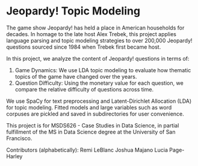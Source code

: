 # Jeopardy! Topic Modeling

The game show Jeopardy! has held a place in American households for decades. In homage to the late host Alex Trebek, this project applies language parsing and topic modeling strategies to over 200,000 Jeopardy! questions sourced since 1984 when Trebek first became host.

In this project, we analyze the content of Jeopardy! questions in terms of:
1. Game Dynamics: We use LDA topic modeling to evaluate how thematic topics of the game have changed over the years.
2. Question Difficulty: Using the monetary value for each question, we compare the relative difficulty of questions across time.

We use SpaCy for text preprocessing and Latent-Dirichlet Allocation (LDA) for topic modeling. Fitted models and large variables such as word corpuses
are pickled and saved in subdirectories for user convenience.

This project is for MSDS626 - Case Studies in Data Science, in partial fulfillment of the MS in Data Science degree at the University of San Francisco.

Contributors (alphabetically):
Remi LeBlanc
Joshua Majano
Lucia Page-Harley
